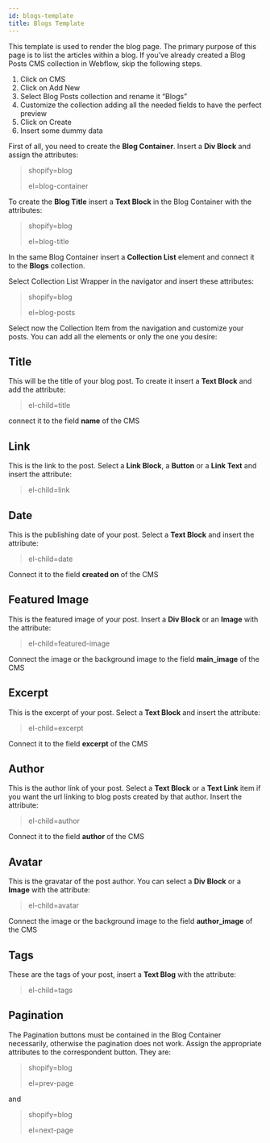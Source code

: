 ```yaml
---
id: blogs-template
title: Blogs Template
---
```


This template is used to render the blog page. The primary purpose of this page is to list the articles within a blog.
If you’ve already created a Blog Posts CMS collection in Webflow, skip the following steps.

1) Click on CMS
2) Click on Add New
3) Select Blog Posts collection and rename it “Blogs”
4) Customize the collection adding all the needed fields to have the perfect preview
5) Click on Create
6) Insert some dummy data

First of all, you need to create the **Blog Container**. Insert a **Div Block** and assign the attributes:

> shopify=blog
>
> el=blog-container

To create the **Blog Title** insert a **Text Block** in the Blog Container with the attributes:

> shopify=blog
>
> el=blog-title

In the same Blog Container insert a **Collection List** element and connect it to the **Blogs** collection.

Select Collection List Wrapper in the navigator and insert these attributes:

> shopify=blog
>
> el=blog-posts

Select now the Collection Item from the navigation and customize your posts. You can add all the elements or only the one you desire:

## Title
This will be the title of your blog post. To create it insert a **Text Block** and add the attribute:

> el-child=title

connect it to the field **name** of the CMS

## Link
This is the link to the post. Select a **Link Block**, a **Button** or a **Link Text** and insert the attribute:

> el-child=link

## Date
This is the publishing date of your post. Select a **Text Block** and insert the attribute:

> el-child=date

Connect it to the field **created on** of the CMS

## Featured Image
This is the featured image of your post. Insert a **Div Block** or an **Image** with the attribute:

> el-child=featured-image

Connect the image or the background image to the field **main_image** of the CMS

## Excerpt
This is the excerpt of your post. Select a **Text Block** and insert the attribute:

> el-child=excerpt

Connect it to the field **excerpt** of the CMS

## Author
This is the author link of your post. Select a **Text Block** or a **Text Link** item if you want the url linking to blog posts created by that author.
Insert the attribute:

> el-child=author

Connect it to the field **author** of the CMS

## Avatar
This is the gravatar of the post author. You can select a **Div Block** or a **Image** with the attribute:

> el-child=avatar

Connect the image or the background image to the field **author_image** of the CMS

## Tags
These are the tags of your post, insert a **Text Blog** with the attribute:

> el-child=tags

## Pagination
The Pagination buttons must be contained in the Blog Container necessarily, otherwise the pagination does not work.
Assign the appropriate attributes to the correspondent button. They are:

> shopify=blog
>
> el=prev-page

and

> shopify=blog
>
> el=next-page